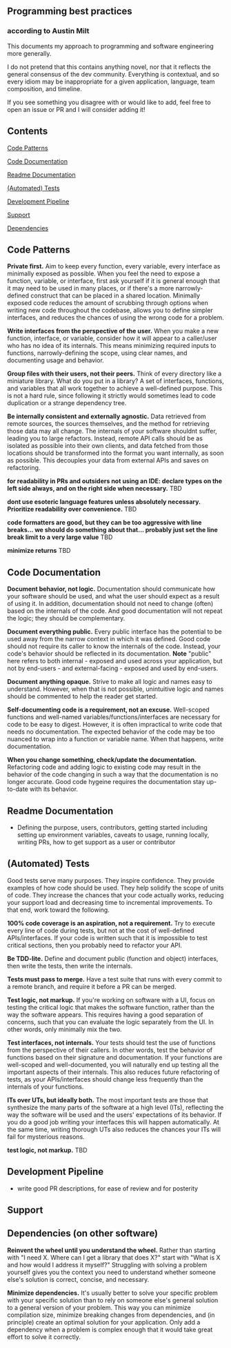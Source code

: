 ## Programming best practices
### according to Austin Milt

This documents my approach to programming and software engineering more generally.

I do not pretend that this contains anything novel, nor that it reflects the general consensus of the dev community. Everything is contextual, and so every idiom may be inappropriate for a given application, language, team composition, and timeline.

If you see something you disagree with or would like to add, feel free to open an issue or PR and I will consider adding it!

## Contents
[Code Patterns](#patterns)

[Code Documentation](#documentation)

[Readme Documentation](#readme)

[(Automated) Tests](#tests)

[Development Pipeline](#pipeline)

[Support](#support)

[Dependencies](#dependencies)

<a name="patterns"></a>
## Code Patterns

**Private first.** Aim to keep every function, every variable, every interface as minimally exposed as possible. When you feel the need to expose a function, variable, or interface, first ask yourself if it is general enough that it may need to be used in many places, or if there's a more narrowly-defined construct that can be placed in a shared location. Minimally exposed code reduces the amount of scrubbing through options when writing new code throughout the codebase, allows you to define simpler interfaces, and reduces the chances of using the wrong code for a problem.

**Write interfaces from the perspective of the user.** When you make a new function, interface, or variable, consider how it will appear to a caller/user who has no idea of its internals. This means minimizing required inputs to functions, narrowly-defining the scope, using clear names, and documenting usage and behavior.

**Group files with their users, not their peers.** Think of every directory like a miniature library. What do you put in a library? A set of interfaces, functions, and variables that all work together to achieve a well-defined purpose. This is not a hard rule, since following it strictly would sometimes lead to code duplication or a strange dependency tree.

**Be internally consistent and externally agnostic.** Data retrieved from remote sources, the sources themselves, and the method for retrieving those data may all change. The internals of your software shouldnt suffer, leading you to large refactors. Instead, remote API calls should be as isolated as possible into their own clients, and data fetched from those locations should be transformed into the format you want internally, as soon as possible. This decouples your data from external APIs and saves on refactoring.

**for readability in PRs and outsiders not using an IDE: declare types on the left side always, and on the right side when necessary.** TBD

**dont use esoteric language features unless absolutely necessary. Prioritize readability over convenience.** TBD

**code formatters are good, but they can be too aggressive with line breaks... we should do something about that... probably just set the line break limit to a very large value** TBD

**minimize returns** TBD

<a name="documentation"></a>
## Code Documentation
**Document behavior, not logic.** Documentation should communicate how your software should be used, and what the user should expect as a result of using it. In addition, documentation should not need to change (often) based on the internals of the code. And good documentation will not repeat the logic; they should be complementary.

**Document everything public.** Every public interface has the potential to be used away from the narrow context in which it was defined. Good code should not require its caller to know the internals of the code. Instead, your code's behavior should be reflected in its documentation. **Note** "public" here refers to both internal - exposed and used across your application, but not by end-users - and external-facing - exposed and used by end-users.

**Document anything opaque.** Strive to make all logic and names easy to understand. However, when that is not possible, unintuitive logic and names should be commented to help the reader get started.

**Self-documenting code is a requirement, not an excuse.** Well-scoped functions and well-named variables/functions/interfaces are necessary for code to be easy to digest. However, it is often impractical to write code that needs no documentation. The expected behavior of the code may be too nuanced to wrap into a function or variable name. When that happens, write documentation.

**When you change something, check/update the documentation.** Refactoring code and adding logic to existing code may result in the behavior of the code changing in such a way that the documentation is no longer accurate. Good code hygeine requires the documentation stay up-to-date with its behavior.

<a name="readme"></a>
## Readme Documentation
- Defining the purpose, users, contributors, getting started including setting up environment variables, caveats to usage, running locally, writing PRs, how to get support as a user or contributor

<a name="documentation"></a>
## (Automated) Tests

Good tests serve many purposes. They inspire confidence. They provide examples of how code should be used. They help solidify the scope of units of code. They increase the chances that your code actually works, reducing your support load and decreasing time to incremental improvements. To that end, work toward the following.

**100% code coverage is an aspiration, not a requirement.** Try to execute every line of code during tests, but not at the cost of well-defined APIs/interfaces. If your code is written such that it is impossible to test critical sections, then you probably need to refactor your API.

**Be TDD-lite.** Define and document public (function and object) interfaces, then write the tests, then write the internals.

**Tests must pass to merge.** Have a test suite that runs with every commit to a remote branch, and require it before a PR can be merged.

**Test logic, not markup.** If you're working on software with a UI, focus on testing the critical logic that makes the software function, rather than the way the software appears. This requires having a good separation of concerns, such that you can evaluate the logic separately from the UI. In other words, only minimally mix the two.

**Test interfaces, not internals.** Your tests should test the use of functions from the perspective of their callers. In other words, test the behavior of functions based on their signature and documentation. If your functions are well-scoped and well-documented, you will naturally end up testing all the important aspects of their internals. This also reduces future refactoring of tests, as your APIs/interfaces should change less frequently than the internals of your functions.

**ITs over UTs, but ideally both.** The most important tests are those that synthesize the many parts of the software at a high level (ITs), reflecting the way the software will be used and the users' expectations of its behavior. If you do a good job writing your interfaces this will happen automatically. At the same time, writing thorough UTs also reduces the chances your ITs will fail for mysterious reasons.

**test logic, not markup.** TBD

<a name="pipeline"></a>
## Development Pipeline
- write good PR descriptions, for ease of review and for posterity

<a name="support"></a>
## Support

<a name="dependencies"></a>
## Dependencies (on other software)

**Reinvent the wheel until you understand the wheel.** Rather than starting with "I need X. Where can I get a library that does X?" start with "What is X and how would I address it myself?" Struggling with solving a problem yourself gives you the context you need to understand whether someone else's solution is correct, concise, and necessary.

**Minimize dependencies.** It's usually better to solve your specific problem with your specific solution than to rely on someone else's general solution to a general version of your problem. This way you can minimize compilation size, minimize breaking changes from dependencies, and (in principle) create an optimal solution for your application. Only add a dependency when a problem is complex enough that it would take great effort to solve it correctly.
